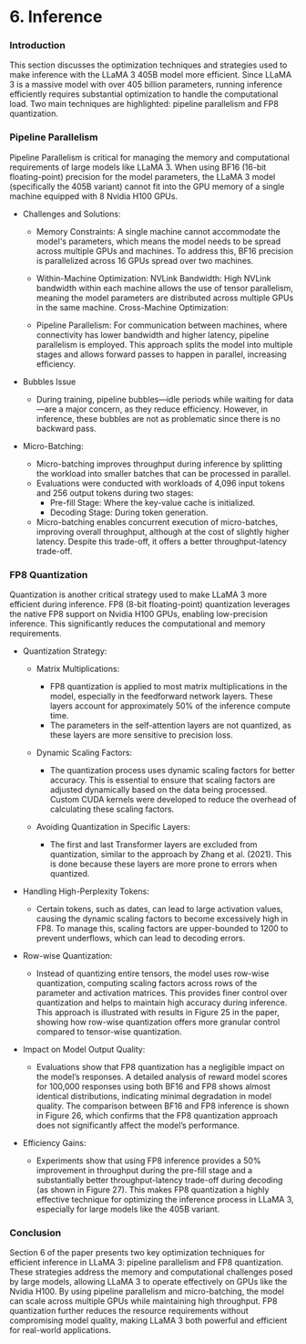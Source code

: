 # 6. Inference 

### Introduction
This section discusses the optimization techniques and strategies used to make inference with the LLaMA 3 405B model more efficient. Since LLaMA 3 is a massive model with over 405 billion parameters, running inference efficiently requires substantial optimization to handle the computational load. Two main techniques are highlighted: pipeline parallelism and FP8 quantization.

### Pipeline Parallelism
Pipeline Parallelism is critical for managing the memory and computational requirements of large models like LLaMA 3. When using BF16 (16-bit floating-point) precision for the model parameters, the LLaMA 3 model (specifically the 405B variant) cannot fit into the GPU memory of a single machine equipped with 8 Nvidia H100 GPUs.

- Challenges and Solutions:

    - Memory Constraints: A single machine cannot accommodate the model's parameters, which means the model needs to be spread across multiple GPUs and machines. To address this, BF16 precision is parallelized across 16 GPUs spread over two machines.

    - Within-Machine Optimization: NVLink Bandwidth: High NVLink bandwidth within each machine allows the use of tensor parallelism, meaning the model parameters are distributed across multiple GPUs in the same machine.
    Cross-Machine Optimization:

    - Pipeline Parallelism: For communication between machines, where connectivity has lower bandwidth and higher latency, pipeline parallelism is employed. This approach splits the model into multiple stages and allows forward passes to happen in parallel, increasing efficiency.

- Bubbles Issue
    - During training, pipeline bubbles—idle periods while waiting for data—are a major concern, as they reduce efficiency. However, in inference, these bubbles are not as problematic since there is no backward pass.

- Micro-Batching:
    - Micro-batching improves throughput during inference by splitting the workload into smaller batches that can be processed in parallel.
    - Evaluations were conducted with workloads of 4,096 input tokens and 256 output tokens during two stages:
        - Pre-fill Stage: Where the key-value cache is initialized.
        - Decoding Stage: During token generation.
    - Micro-batching enables concurrent execution of micro-batches, improving overall throughput, although at the cost of slightly higher latency. Despite this trade-off, it offers a better throughput-latency trade-off.

### FP8 Quantization
Quantization is another critical strategy used to make LLaMA 3 more efficient during inference. FP8 (8-bit floating-point) quantization leverages the native FP8 support on Nvidia H100 GPUs, enabling low-precision inference. This significantly reduces the computational and memory requirements.

- Quantization Strategy:

    - Matrix Multiplications:
        - FP8 quantization is applied to most matrix multiplications in the model, especially in the feedforward network layers. These layers account for approximately 50% of the inference compute time.
        - The parameters in the self-attention layers are not quantized, as these layers are more sensitive to precision loss.
    - Dynamic Scaling Factors:

        -   The quantization process uses dynamic scaling factors for better accuracy. This is essential to ensure that scaling factors are adjusted dynamically based on the data being processed. Custom CUDA kernels were developed to reduce the overhead of calculating these scaling factors.
    - Avoiding Quantization in Specific Layers:
        - The first and last Transformer layers are excluded from quantization, similar to the approach by Zhang et al. (2021). This is done because these layers are more prone to errors when quantized.

- Handling High-Perplexity Tokens:
    - Certain tokens, such as dates, can lead to large activation values, causing the dynamic scaling factors to become excessively high in FP8. To manage this, scaling factors are upper-bounded to 1200 to prevent underflows, which can lead to decoding errors.

- Row-wise Quantization:
    - Instead of quantizing entire tensors, the model uses row-wise quantization, computing scaling factors across rows of the parameter and activation matrices. This provides finer control over quantization and helps to maintain high accuracy during inference. This approach is illustrated with results in Figure 25 in the paper, showing how row-wise quantization offers more granular control compared to tensor-wise quantization.

- Impact on Model Output Quality:
    - Evaluations show that FP8 quantization has a negligible impact on the model’s responses. A detailed analysis of reward model scores for 100,000 responses using both BF16 and FP8 shows almost identical distributions, indicating minimal degradation in model quality.
The comparison between BF16 and FP8 inference is shown in Figure 26, which confirms that the FP8 quantization approach does not significantly affect the model’s performance.

- Efficiency Gains:
    - Experiments show that using FP8 inference provides a 50% improvement in throughput during the pre-fill stage and a substantially better throughput-latency trade-off during decoding (as shown in Figure 27). This makes FP8 quantization a highly effective technique for optimizing the inference process in LLaMA 3, especially for large models like the 405B variant.


### Conclusion
Section 6 of the paper presents two key optimization techniques for efficient inference in LLaMA 3: pipeline parallelism and FP8 quantization. These strategies address the memory and computational challenges posed by large models, allowing LLaMA 3 to operate effectively on GPUs like the Nvidia H100. By using pipeline parallelism and micro-batching, the model can scale across multiple GPUs while maintaining high throughput. FP8 quantization further reduces the resource requirements without compromising model quality, making LLaMA 3 both powerful and efficient for real-world applications.








